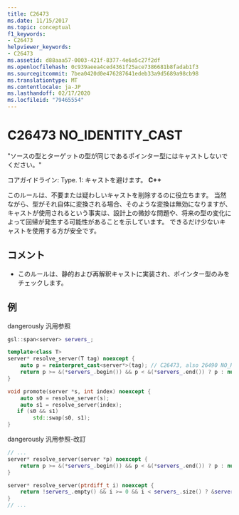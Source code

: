 ```yaml
---
title: C26473
ms.date: 11/15/2017
ms.topic: conceptual
f1_keywords:
- C26473
helpviewer_keywords:
- C26473
ms.assetid: d88aaa57-0003-421f-8377-4e6a5c27f2df
ms.openlocfilehash: 0c939aeea4ced4361f25ace7386681b8fadab1f3
ms.sourcegitcommit: 7bea0420d0e476287641edeb33a9d5689a98cb98
ms.translationtype: MT
ms.contentlocale: ja-JP
ms.lasthandoff: 02/17/2020
ms.locfileid: "79465554"
---
```

# <a name="c26473-no_identity_cast"></a>C26473 NO_IDENTITY_CAST

"ソースの型とターゲットの型が同じであるポインター型にはキャストしないでください。"

コアガイドライン: Type. 1: キャストを避けます。 **C++**

このルールは、不要または疑わしいキャストを削除するのに役立ちます。 当然ながら、型がそれ自体に変換される場合、そのような変換は無効になりますが、キャストが使用されるという事実は、設計上の微妙な問題や、将来の型の変化によって回帰が発生する可能性があることを示しています。 できるだけ少ないキャストを使用する方が安全です。

## <a name="remarks"></a>コメント

- このルールは、静的および再解釈キャストに実装され、ポインター型のみをチェックします。

## <a name="example"></a>例

dangerously 汎用参照

```cpp
gsl::span<server> servers_;

template<class T>
server* resolve_server(T tag) noexcept {
    auto p = reinterpret_cast<server*>(tag); // C26473, also 26490 NO_REINTERPRET_CAST
    return p >= &(*servers_.begin()) && p < &(*servers_.end()) ? p : nullptr;
}

void promote(server *s, int index) noexcept {
    auto s0 = resolve_server(s);
    auto s1 = resolve_server(index);
   if (s0 && s1)
        std::swap(s0, s1);
}
```

dangerously 汎用参照-改訂

```cpp
// ...
server* resolve_server(server *p) noexcept {
    return p >= &(*servers_.begin()) && p < &(*servers_.end()) ? p : nullptr;
}

server* resolve_server(ptrdiff_t i) noexcept {
    return !servers_.empty() && i >= 0 && i < servers_.size() ? &servers_[i] : nullptr;
}
// ...
```
